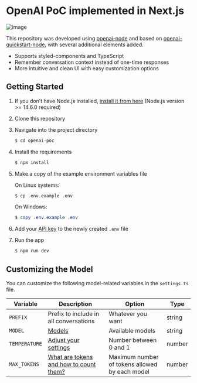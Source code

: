 # OpenAI PoC implemented in Next.js

![image](https://user-images.githubusercontent.com/61545957/229975828-d595518e-ddb2-483d-8bcf-d88a3ed12417.png)

This repository was developed using [openai-node](https://github.com/openai/openai-node) and based on [openai-quickstart-node](https://github.com/openai/openai-quickstart-node), with several additional elements added.

- Supports styled-components and TypeScript
- Remember conversation context instead of one-time responses
- More intuitive and clean UI with easy customization options

## Getting Started

1. If you don’t have Node.js installed, [install it from here](https://nodejs.org/en/) (Node.js version >= 14.6.0 required)

2. Clone this repository

3. Navigate into the project directory

   ```bash
   $ cd openai-poc
   ```

4. Install the requirements

   ```bash
   $ npm install
   ```

5. Make a copy of the example environment variables file

   On Linux systems:

   ```bash
   $ cp .env.example .env
   ```

   On Windows:

   ```powershell
   $ copy .env.example .env
   ```

6. Add your [API key](https://platform.openai.com/account/api-keys) to the newly created `.env` file

7. Run the app

   ```bash
   $ npm run dev
   ```

## Customizing the Model

You can customize the following model-related variables in the `settings.ts` file.

| Variable      | Description                                                                                                                 | Option                                         | Type   |
| ------------- | --------------------------------------------------------------------------------------------------------------------------- | ---------------------------------------------- | ------ |
| `PREFIX`      | Prefix to include in all conversations                                                                                      | Whatever you want                              | string |
| `MODEL`       | [Models](https://platform.openai.com/docs/models/overview)                                                                  | Available models                               | string |
| `TEMPERATURE` | [Adjust your settings](https://platform.openai.com/docs/quickstart/adjust-your-settings)                                    | Number between 0 and 1                         | number |
| `MAX_TOKENS`  | [What are tokens and how to count them?](https://help.openai.com/en/articles/4936856-what-are-tokens-and-how-to-count-them) | Maximum number of tokens allowed by each model | number |

